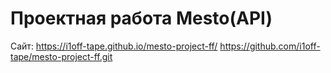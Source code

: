 # Проектная работа Mesto(API)

Сайт: https://i1off-tape.github.io/mesto-project-ff/
https://github.com/i1off-tape/mesto-project-ff.git
